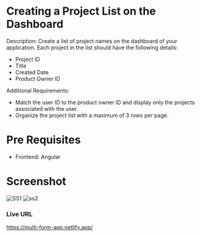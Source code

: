 #  Creating a Project List on the Dashboard

Description: 
Create a list of project names on the dashboard of your application. Each project in the list should have the following details:

- Project ID
- Title
- Created Date
- Product Owner ID

Additional Requirements:

- Match the user ID to the product owner ID and display only the projects associated with the user.
- Organize the project list with a maximum of 3 rows per page.

# Pre Requisites

- Frontend: Angular

# Screenshot
![SS1](https://github.com/Mirza-Hassan/Angular_Project_List_Task/assets/17096257/60e00b27-5e2f-4d02-a839-2b65ae564887)
![ss2](https://github.com/Mirza-Hassan/Angular_Project_List_Task/assets/17096257/7ce1a20e-ad78-401f-a024-ca3a5e3017b6)

### Live URL 
https://multi-form-app.netlify.app/
